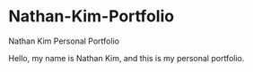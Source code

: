 # Nathan-Kim-Portfolio
Nathan Kim Personal Portfolio


Hello, my name is Nathan Kim, and this is my personal portfolio. 
